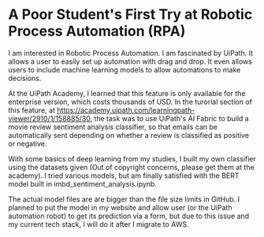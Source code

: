 # A Poor Student's First Try at Robotic Process Automation (RPA)

I am interested in Robotic Process Automation. I am fascinated by UiPath. It allows a user to easily set up automation with drag and drop.
It even allows users to include machine learning models to allow automations to make decisions.

At the UiPath Academy, I learned that this feature is only available for the enterprise version, which costs thousands of USD. In the turorial section of this feature, at https://academy.uipath.com/learningpath-viewer/2910/1/158885/30, the task was to use UiPath's AI Fabric to build a movie review sentiment analysis classifier, so that emails can be automatically sent depending on whether a review is classified as positive or negative.

With some basics of deep learning from my studies, I built my own classifier using the datasets given (Out of copyright concerns, please get them at the academy). I tried various models, but am finally satisfied with the BERT model built in imbd_sentiment_analysis.ipynb.

The actual model files are are bigger than the file size limits in GitHub. I planned to put the model in my website and allow user (or the UiPath automation robot) to get its prediction via a form, but due to this issue and my current tech stack, I will do it after I migrate to AWS.